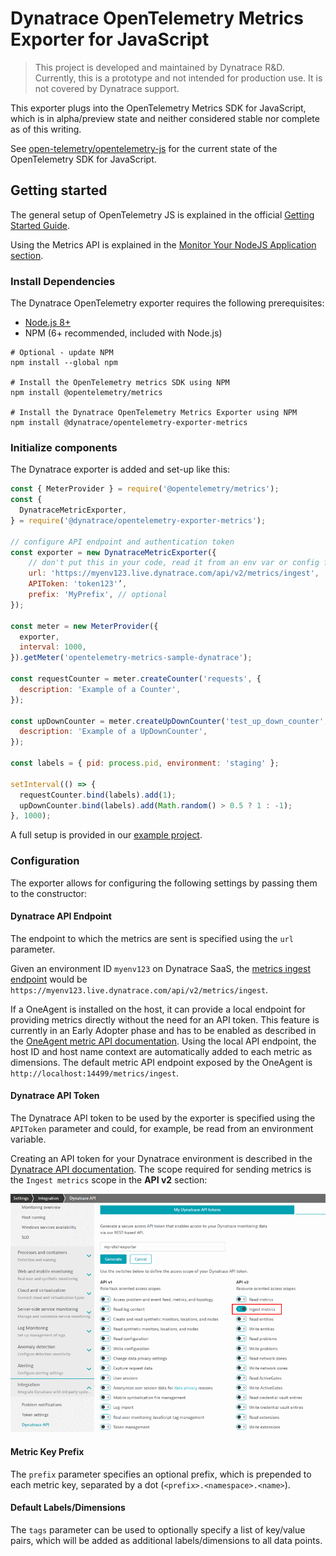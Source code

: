 # Dynatrace OpenTelemetry Metrics Exporter for JavaScript

> This project is developed and maintained by Dynatrace R&D.
Currently, this is a prototype and not intended for production use.
It is not covered by Dynatrace support.

This exporter plugs into the OpenTelemetry Metrics SDK for JavaScript, which is
in alpha/preview state and neither considered stable nor complete as of this
writing.

See [open-telemetry/opentelemetry-js](https://github.com/open-telemetry/opentelemetry-js)
for the current state of the OpenTelemetry SDK for JavaScript.

## Getting started

The general setup of OpenTelemetry JS is explained in the official
[Getting Started Guide](https://github.com/open-telemetry/opentelemetry-js/blob/master/getting-started/README.md).

Using the Metrics API is explained in the
[Monitor Your NodeJS Application section](https://github.com/open-telemetry/opentelemetry-js/blob/master/getting-started/README.md#monitor-your-nodejs-application).

### Install Dependencies

The Dynatrace OpenTelemetry exporter requires the following prerequisites:

- [Node.js 8+](https://nodejs.org/en/)
- NPM (6+ recommended, included with Node.js)

```
# Optional - update NPM
npm install --global npm

# Install the OpenTelemetry metrics SDK using NPM
npm install @opentelemetry/metrics

# Install the Dynatrace OpenTelemetry Metrics Exporter using NPM
npm install @dynatrace/opentelemetry-exporter-metrics
```

### Initialize components

The Dynatrace exporter is added and set-up like this:

```js
const { MeterProvider } = require('@opentelemetry/metrics');
const {
  DynatraceMetricExporter,
} = require('@dynatrace/opentelemetry-exporter-metrics');

// configure API endpoint and authentication token
const exporter = new DynatraceMetricExporter({
    // don't put this in your code, read it from an env var or config file
    url: 'https://myenv123.live.dynatrace.com/api/v2/metrics/ingest',
    APIToken: 'token123'’,
    prefix: 'MyPrefix', // optional
});

const meter = new MeterProvider({
  exporter,
  interval: 1000,
}).getMeter('opentelemetry-metrics-sample-dynatrace');

const requestCounter = meter.createCounter('requests', {
  description: 'Example of a Counter',
});

const upDownCounter = meter.createUpDownCounter('test_up_down_counter', {
  description: 'Example of a UpDownCounter',
});

const labels = { pid: process.pid, environment: 'staging' };

setInterval(() => {
  requestCounter.bind(labels).add(1);
  upDownCounter.bind(labels).add(Math.random() > 0.5 ? 1 : -1);
}, 1000);
```

A full setup is provided in our [example project](samples/).

### Configuration

The exporter allows for configuring the following settings by passing them to
the constructor:

#### Dynatrace API Endpoint

The endpoint to which the metrics are sent is specified using the `url`
parameter.

Given an environment ID `myenv123` on Dynatrace SaaS, the
[metrics ingest endpoint](https://www.dynatrace.com/support/help/dynatrace-api/environment-api/metric-v2/post-ingest-metrics/)
would be `https://myenv123.live.dynatrace.com/api/v2/metrics/ingest`.

If a OneAgent is installed on the host, it can provide a local endpoint for
providing metrics directly without the need for an API token.
This feature is currently in an Early Adopter phase and has to be enabled as
described in the [OneAgent metric API documentation](https://www.dynatrace.com/support/help/how-to-use-dynatrace/metrics/metric-ingestion/ingestion-methods/local-api/).
Using the local API endpoint, the host ID and host name context are
automatically added to each metric as dimensions.
The default metric API endpoint exposed by the OneAgent is
`http://localhost:14499/metrics/ingest`.

#### Dynatrace API Token

The Dynatrace API token to be used by the exporter is specified using the
`APIToken` parameter and could, for example, be read from an environment
variable.

Creating an API token for your Dynatrace environment is described in the
[Dynatrace API documentation](https://www.dynatrace.com/support/help/dynatrace-api/basics/dynatrace-api-authentication/).
The scope required for sending metrics is the `Ingest metrics` scope in the
**API v2** section:

![API token creation](docs/img/api_token.png)

#### Metric Key Prefix

The `prefix` parameter specifies an optional prefix, which is prepended to each
metric key, separated by a dot (`<prefix>.<namespace>.<name>`).

#### Default Labels/Dimensions

The `tags` parameter can be used to optionally specify a list of key/value
pairs, which will be added as additional labels/dimensions to all data points.
